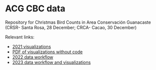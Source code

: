 # ACG CBC data
Repository for Christmas Bird Counts in Area Conservación Guanacaste (CRSR- Santa Rosa, 28 December; CRCA- Cacao, 30 December)  

Relevant links:  
- [2021 visualizations](https://fjoyce.github.io/ACG-CBC-data/code/ACG-CBC-data-summary-2021.html)  
- [PDF of visualizations without code](https://fjoyce.github.io/ACG-CBC-data/code/ACG-CBC-data-summary-2021-no_code.pdf)
- [2022 data workflow](https://fjoyce.github.io/ACG-CBC-data/code/ACG-CBC-data-processing-2022.html)  
- [2023 data workflow and visualizations](https://fjoyce.github.io/ACG-CBC-data/code/ACG-CBC-data-processing-2023.html)
